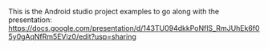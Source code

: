 This is the Android studio project examples to go along with the presentation: https://docs.google.com/presentation/d/143TU094dkkPoNflS_RmJUhEk6f05y0gAqNfRm5EViz0/edit?usp=sharing

